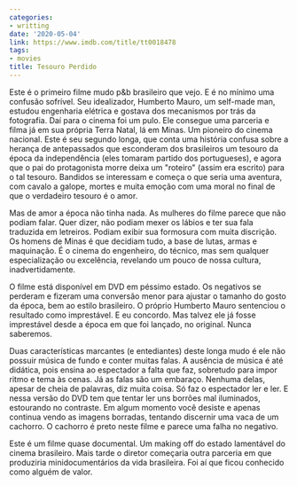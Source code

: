 ```yaml
---
categories:
- writting
date: '2020-05-04'
link: https://www.imdb.com/title/tt0018478
tags:
- movies
title: Tesouro Perdido
---
```


Este é o primeiro filme mudo p&b brasileiro que vejo. E é no mínimo uma confusão sofrível. Seu idealizador, Humberto Mauro, um self-made man, estudou engenharia elétrica e gostava dos mecanismos por trás da fotografia. Daí para o cinema foi um pulo. Ele consegue uma parceria e filma já em sua própria Terra Natal, lá em Minas. Um pioneiro do cinema nacional. Este é seu segundo longa, que conta uma história confusa sobre a herança de antepassados que esconderam dos brasileiros um tesouro da época da independência (eles tomaram partido dos portugueses), e agora que o pai do protagonista morre deixa um "roteiro" (assim era escrito) para o tal tesouro. Bandidos se interessam e começa o que seria uma aventura, com cavalo a galope, mortes e muita emoção com uma moral no final de que o verdadeiro tesouro é o amor.

Mas de amor a época não tinha nada. As mulheres do filme parece que não podiam falar. Quer dizer, não podiam mexer os lábios e ter sua fala traduzida em letreiros. Podiam exibir sua formosura com muita discrição. Os homens de Minas é que decidiam tudo, a base de lutas, armas e maquinação. É o cinema do engenheiro, do técnico, mas sem qualquer especialização ou excelência, revelando um pouco de nossa cultura, inadvertidamente.

O filme está disponível em DVD em péssimo estado. Os negativos se perderam e fizeram uma conversão menor para ajustar o tamanho do gosto da época, bem ao estilo brasileiro. O próprio Humberto Mauro sentenciou o resultado como imprestável. E eu concordo. Mas talvez ele já fosse imprestável desde a época em que foi lançado, no original. Nunca saberemos.

Duas características marcantes (e entediantes) deste longa mudo é ele não possuir música de fundo e conter muitas falas. A ausência de música é até didática, pois ensina ao espectador a falta que faz, sobretudo para impor ritmo e tema às cenas. Já as falas são um embaraço. Nenhuma delas, apesar de cheia de palavras, diz muita coisa. Só faz o espectador ler e ler. E nessa versão do DVD tem que tentar ler uns borrões mal iluminados, estourando no contraste. Em algum momento você desiste e apenas continua vendo as imagens borradas, tentando discernir uma vaca de um cachorro. O cachorro é preto neste filme e parece uma falha no negativo.

Este é um filme quase documental. Um making off do estado lamentável do cinema brasileiro. Mais tarde o diretor começaria outra parceria em que produziria minidocumentários da vida brasileira. Foi aí que ficou conhecido como alguém de valor.


